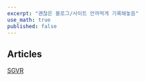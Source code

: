 ```yaml
---
excerpt: "괜찮은 블로그/사이트 안까먹게 기록해놓음"
use_math: true
published: false
---
```


## Articles

[SGVR](https://sgvr.kaist.ac.kr/#contact)